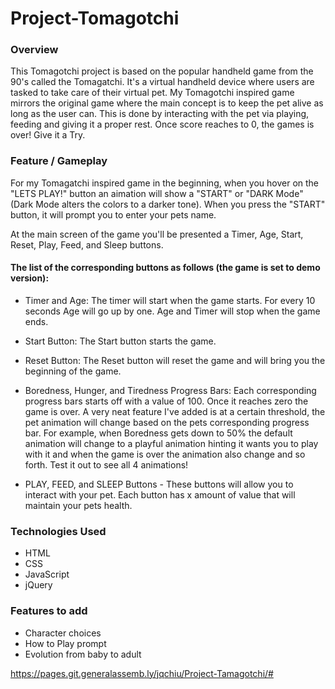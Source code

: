 # Project-Tomagotchi

### Overview

This Tomagotchi project is based on the popular handheld game from the 90's called the Tomagatchi. It's a virtual handheld device where users are tasked to take care of their virtual pet. My Tomagotchi inspired game mirrors the original game where the main concept is to keep the pet alive as long as the user can. This is done by interacting with the pet via playing, feeding and giving it a proper rest. Once score reaches to 0, the games is over! Give it a Try.

### Feature / Gameplay

For my Tomagatchi inspired game in the beginning, when you hover on the "LETS PLAY!" button an aimation will show a "START" or "DARK Mode" (Dark Mode alters the colors to a darker tone). When you press the "START" button, it will prompt you to enter your pets name. 

At the main screen of the game you'll be presented a Timer, Age, Start, Reset, Play, Feed, and Sleep buttons.

#### The list of the corresponding buttons as follows (the game is set to demo version):
- Timer and Age: The timer will start when the game starts. For every 10 seconds Age will go up by one. Age and Timer will stop when the game ends.

- Start Button: The Start button starts the game.

- Reset Button: The Reset button will reset the game and will bring you the beginning of the game.

- Boredness, Hunger, and Tiredness Progress Bars: Each corresponding progress bars starts off with a value of 100. Once it reaches zero the game is over. A very neat feature I've added is at a certain threshold, the pet animation will change based on the pets corresponding progress bar. For example, when Boredness gets down to 50% the default animation will change to a playful animation hinting it wants you to play with it and when the game is over the animation also change and so forth. Test it out to see all 4 animations!

- PLAY, FEED, and SLEEP Buttons - These buttons will allow you to interact with your pet. Each button has x amount of value that will maintain your pets health.  

### Technologies Used

- HTML
- CSS
- JavaScript
- jQuery

### Features to add 

- Character choices
- How to Play prompt
- Evolution from baby to adult


https://pages.git.generalassemb.ly/jqchiu/Project-Tamagotchi/#
